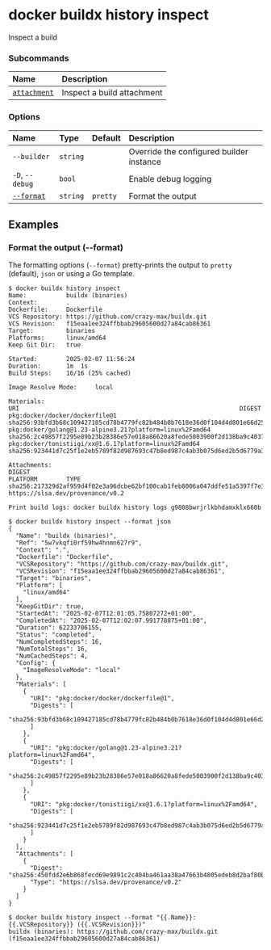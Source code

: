 # docker buildx history inspect

<!---MARKER_GEN_START-->
Inspect a build

### Subcommands

| Name                                                 | Description                |
|:-----------------------------------------------------|:---------------------------|
| [`attachment`](buildx_history_inspect_attachment.md) | Inspect a build attachment |


### Options

| Name                  | Type     | Default  | Description                              |
|:----------------------|:---------|:---------|:-----------------------------------------|
| `--builder`           | `string` |          | Override the configured builder instance |
| `-D`, `--debug`       | `bool`   |          | Enable debug logging                     |
| [`--format`](#format) | `string` | `pretty` | Format the output                        |


<!---MARKER_GEN_END-->

## Examples

### <a name="format"></a> Format the output (--format)

The formatting options (`--format`) pretty-prints the output to `pretty` (default),
`json` or using a Go template.

```console
$ docker buildx history inspect
Name:           buildx (binaries)
Context:        .
Dockerfile:     Dockerfile
VCS Repository: https://github.com/crazy-max/buildx.git
VCS Revision:   f15eaa1ee324ffbbab29605600d27a84cab86361
Target:         binaries
Platforms:      linux/amd64
Keep Git Dir:   true

Started:        2025-02-07 11:56:24
Duration:       1m  1s
Build Steps:    16/16 (25% cached)

Image Resolve Mode:     local

Materials:
URI                                                             DIGEST
pkg:docker/docker/dockerfile@1                                  sha256:93bfd3b68c109427185cd78b4779fc82b484b0b7618e36d0f104d4d801e66d25
pkg:docker/golang@1.23-alpine3.21?platform=linux%2Famd64        sha256:2c49857f2295e89b23b28386e57e018a86620a8fede5003900f2d138ba9c4037
pkg:docker/tonistiigi/xx@1.6.1?platform=linux%2Famd64           sha256:923441d7c25f1e2eb5789f82d987693c47b8ed987c4ab3b075d6ed2b5d6779a3

Attachments:
DIGEST                                                                  PLATFORM        TYPE
sha256:217329d2af959d4f02e3a96dcbe62bf100cab1feb8006a047ddfe51a5397f7e3                 https://slsa.dev/provenance/v0.2

Print build logs: docker buildx history logs g9808bwrjrlkbhdamxklx660b
```

```console
$ docker buildx history inspect --format json
{
  "Name": "buildx (binaries)",
  "Ref": "5w7vkqfi0rf59hw4hnmn627r9",
  "Context": ".",
  "Dockerfile": "Dockerfile",
  "VCSRepository": "https://github.com/crazy-max/buildx.git",
  "VCSRevision": "f15eaa1ee324ffbbab29605600d27a84cab86361",
  "Target": "binaries",
  "Platform": [
    "linux/amd64"
  ],
  "KeepGitDir": true,
  "StartedAt": "2025-02-07T12:01:05.75807272+01:00",
  "CompletedAt": "2025-02-07T12:02:07.991778875+01:00",
  "Duration": 62233706155,
  "Status": "completed",
  "NumCompletedSteps": 16,
  "NumTotalSteps": 16,
  "NumCachedSteps": 4,
  "Config": {
    "ImageResolveMode": "local"
  },
  "Materials": [
    {
      "URI": "pkg:docker/docker/dockerfile@1",
      "Digests": [
        "sha256:93bfd3b68c109427185cd78b4779fc82b484b0b7618e36d0f104d4d801e66d25"
      ]
    },
    {
      "URI": "pkg:docker/golang@1.23-alpine3.21?platform=linux%2Famd64",
      "Digests": [
        "sha256:2c49857f2295e89b23b28386e57e018a86620a8fede5003900f2d138ba9c4037"
      ]
    },
    {
      "URI": "pkg:docker/tonistiigi/xx@1.6.1?platform=linux%2Famd64",
      "Digests": [
        "sha256:923441d7c25f1e2eb5789f82d987693c47b8ed987c4ab3b075d6ed2b5d6779a3"
      ]
    }
  ],
  "Attachments": [
    {
      "Digest": "sha256:450fdd2e6b868fecd69e9891c2c404ba461aa38a47663b4805edeb8d2baf80b1",
      "Type": "https://slsa.dev/provenance/v0.2"
    }
  ]
}
```

```console
$ docker buildx history inspect --format "{{.Name}}: {{.VCSRepository}} ({{.VCSRevision}})"
buildx (binaries): https://github.com/crazy-max/buildx.git (f15eaa1ee324ffbbab29605600d27a84cab86361)
```
